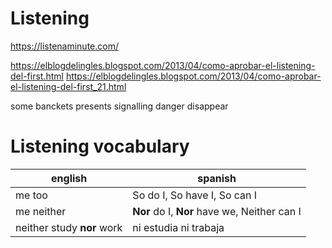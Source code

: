 # Listening

https://listenaminute.com/

https://elblogdelingles.blogspot.com/2013/04/como-aprobar-el-listening-del-first.html
https://elblogdelingles.blogspot.com/2013/04/como-aprobar-el-listening-del-first_21.html

some banckets
presents
signalling danger
disappear

# Listening vocabulary

english                    | spanish
---------------------------|---------------------------------------------
me too                     | So do I, So have I, So can I
me neither                 | **Nor** do I, **Nor** have we, Neither can I
neither study **nor** work | ni estudia ni trabaja